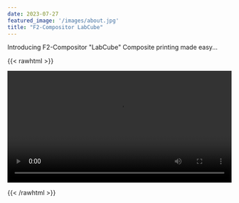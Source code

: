 ```yaml
---
date: 2023-07-27
featured_image: '/images/about.jpg'
title: "F2-Compositor LabCube"
---
```

Introducing F2-Compositor "LabCube"
Composite printing made easy...

{{< rawhtml >}} 

<video width=100% controls>
    <source src="/videos/LabCube.webm" type="video/webm">
    Your browser does not support the video tag.  
</video>

{{< /rawhtml >}}
